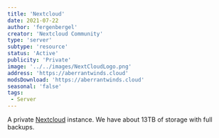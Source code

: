 ```yaml
---
title: 'Nextcloud'
date: 2021-07-22
author: 'fergenbergel'
creator: 'Nextcloud Community'
type: 'server'
subtype: 'resource'
status: 'Active'
publicity: 'Private'
image: '../../images/NextCloudLogo.png'
address: 'https://aberrantwinds.cloud'
modsDownload: 'https://aberrantwinds.cloud'
seasonal: 'false'
tags:
 - Server
---
```


A private [Nextcloud](https://nextcloud.com) instance. We have about 13TB of storage with full backups.